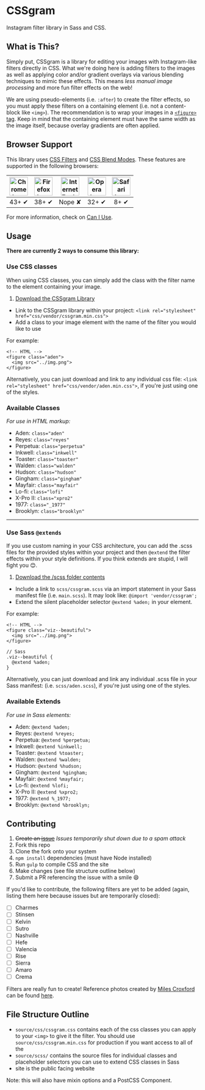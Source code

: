 # CSSgram

Instagram filter library in Sass and CSS.

## What is This?

Simply put, CSSgram is a library for editing your images with Instagram-like filters directly in CSS. What we're doing here is adding filters to the images as well as applying color and/or gradient overlays via various blending techniques to mimic these effects. This means *less manual image processing* and more fun filter effects on the web!

We are using pseudo-elements (i.e. `:after`) to create the filter effects, so you must apply these filters on a containing element (i.e. not a content-block like `<img>`). The recommendation is to wrap your images in a [`<figure>` tag](https://developer.mozilla.org/en-US/docs/Web/HTML/Element/figure). Keep in mind that the containing element must have the same width as the image itself, because overlay gradients are often applied.

## Browser Support

This library uses [CSS Filters](https://developer.mozilla.org/en-US/docs/Web/CSS/filter) and [CSS Blend Modes](https://css-tricks.com/basics-css-blend-modes/). These features are supported in the following browsers:

| <img src="http://i.imgur.com/dJC1GUv.png" width="48px" height="48px" alt="Chrome logo"> | <img src="http://i.imgur.com/o1m5RcQ.png" width="48px" height="48px" alt="Firefox logo"> | <img src="http://i.imgur.com/8h3iz5H.png" width="48px" height="48px" alt="Internet Explorer logo"> | <img src="http://i.imgur.com/iQV4nmJ.png" width="48px" height="48px" alt="Opera logo"> | <img src="http://i.imgur.com/j3tgNKJ.png" width="48px" height="48px" alt="Safari logo"> |
|:---:|:---:|:---:|:---:|:---:|
| 43+ ✔ | 38+ ✔ | Nope ✘ | 32+ ✔ | 8+ ✔ |

For more information, check on [Can I Use](http://caniuse.com/).

## Usage

**There are currently 2 ways to consume this library:**

### Use CSS classes

When using CSS classes, you can simply add the class with the filter name to the element containing your image.

  1. [Download the CSSgram Library](https://raw.githubusercontent.com/una/CSSgram/master/source/css/cssgram.min.css)
  * Link to the CSSgram library within your project:
    `<link rel="stylesheet" href="css/vendor/cssgram.min.css">`
  * Add a class to your image element with the name of the filter you would like to use

For example:

```
<!-- HTML -->
<figure class="aden">
  <img src="../img.png">
</figure>
```

Alternatively, you can just download and link to any individual css file:
`<link rel="stylesheet" href="css/vendor/aden.min.css">`, if you're just using one of the styles.

### Available Classes

_For use in HTML markup:_

*   Aden: `class="aden"`
*   Reyes: `class="reyes"`
*   Perpetua: `class="perpetua"`
*   Inkwell: `class="inkwell"`
*   Toaster: `class="toaster"`
*   Walden: `class="walden"`
*   Hudson: `class="hudson"`
*   Gingham: `class="gingham"`
*   Mayfair: `class="mayfair"`
*   Lo-fi: `class="lofi"`
*   X-Pro II: `class="xpro2"`
*   1977: `class="_1977"`
*   Brooklyn: `class="brooklyn"`

* * *

### Use Sass `@extends`

If you use custom naming in your CSS architecture, you can add the .scss files for the provided styles within your project and then `@extend` the filter effects within your style definitions. If you think extends are stupid, I will fight you 😊.

1. [Download the /scss folder contents](https://github.com/una/CSSgram/tree/master/source/scss)
* Include a link to `scss/cssgram.scss` via an import statement in your Sass manifest file (i.e. `main.scss`). It may look like: `@import 'vendor/cssgram';`
* Extend the silent placeholder selector `@extend %aden;` in your element.

For example:

```
<!-- HTML -->
<figure class="viz--beautiful">
  <img src="../img.png">
</figure>
```

```
// Sass
.viz--beautiful {
  @extend %aden;
}
```

Alternatively, you can just download and link any individual .scss file in your Sass manifest:
(i.e. `scss/aden.scss`), if you're just using one of the styles.

### Available Extends

_For use in Sass elements:_

*   Aden: `@extend %aden;`
*   Reyes: `@extend %reyes;`
*   Perpetua: `@extend %perpetua;`
*   Inkwell: `@extend %inkwell;`
*   Toaster: `@extend %toaster;`
*   Walden: `@extend %walden;`
*   Hudson: `@extend %hudson;`
*   Gingham: `@extend %gingham;`
*   Mayfair: `@extend %mayfair;`
*   Lo-fi: `@extend %lofi;`
*   X-Pro II: `@extend %xpro2;`
*   1977: `@extend %_1977;`
*   Brooklyn: `@extend %brooklyn;`

## Contributing

1. ~~Create an [issue](https://github.com/una/CSSgram/issues)~~ *Issues temporarily shut down due to a spam attack*
1. Fork this repo
2. Clone the fork onto your system
3. `npm install` dependencies (must have Node installed)
4. Run `gulp` to compile CSS and the site
5. Make changes (see file structure outline below)
6. Submit a PR referencing the issue with a smile :smile:

If you'd like to contribute, the following filters are yet to be added (again, listing them here because issues but are temporarily closed):

- [ ] Charmes
- [ ] Stinsen
- [ ] Kelvin
- [ ] Sutro
- [ ] Nashville
- [ ] Hefe
- [ ] Valencia
- [ ] Rise
- [ ] Sierra
- [ ] Amaro
- [ ] Crema

Filters are really fun to create! Reference photos created by [Miles Croxford](https://twitter.com/milescroxford) can be found [here](https://instagram.com/cssgram/).

## File Structure Outline

- `source/css/cssgram.css` contains each of the css classes you can apply to your `<img>` to give it the filter. You should use `source/css/cssgram.min.css` for production if you want access to all of the
- `source/scss/` contains the source files for individual classes and placeholder selectors you can use to extend CSS classes in Sass
- site is the public facing website

Note: this will also have mixin options and a PostCSS Component.

